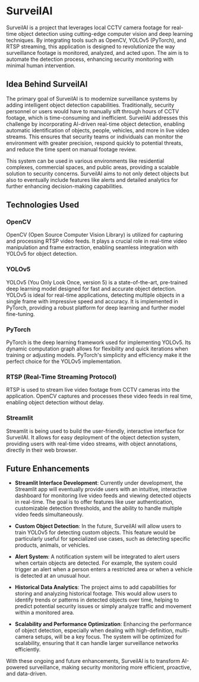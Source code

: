 # SurveilAI

SurveilAI is a project that leverages local CCTV camera footage for real-time object detection using cutting-edge computer vision and deep learning techniques. By integrating tools such as OpenCV, YOLOv5 (PyTorch), and RTSP streaming, this application is designed to revolutionize the way surveillance footage is monitored, analyzed, and acted upon. The aim is to automate the detection process, enhancing security monitoring with minimal human intervention.

## Idea Behind SurveilAI

The primary goal of SurveilAI is to modernize surveillance systems by adding intelligent object detection capabilities. Traditionally, security personnel or users would have to manually sift through hours of CCTV footage, which is time-consuming and inefficient. SurveilAI addresses this challenge by incorporating AI-driven real-time object detection, enabling automatic identification of objects, people, vehicles, and more in live video streams. This ensures that security teams or individuals can monitor the environment with greater precision, respond quickly to potential threats, and reduce the time spent on manual footage review. 

This system can be used in various environments like residential complexes, commercial spaces, and public areas, providing a scalable solution to security concerns. SurveilAI aims to not only detect objects but also to eventually include features like alerts and detailed analytics for further enhancing decision-making capabilities.

## Technologies Used

### OpenCV
OpenCV (Open Source Computer Vision Library) is utilized for capturing and processing RTSP video feeds. It plays a crucial role in real-time video manipulation and frame extraction, enabling seamless integration with YOLOv5 for object detection.

### YOLOv5
YOLOv5 (You Only Look Once, version 5) is a state-of-the-art, pre-trained deep learning model designed for fast and accurate object detection. YOLOv5 is ideal for real-time applications, detecting multiple objects in a single frame with impressive speed and accuracy. It is implemented in PyTorch, providing a robust platform for deep learning and further model fine-tuning.

### PyTorch
PyTorch is the deep learning framework used for implementing YOLOv5. Its dynamic computation graph allows for flexibility and quick iterations when training or adjusting models. PyTorch's simplicity and efficiency make it the perfect choice for the YOLOv5 implementation.

### RTSP (Real-Time Streaming Protocol)
RTSP is used to stream live video footage from CCTV cameras into the application. OpenCV captures and processes these video feeds in real time, enabling object detection without delay.

### Streamlit
Streamlit is being used to build the user-friendly, interactive interface for SurveilAI. It allows for easy deployment of the object detection system, providing users with real-time video streams, with object annotations, directly in their web browser.

## Future Enhancements

- **Streamlit Interface Development**: Currently under development, the Streamlit app will eventually provide users with an intuitive, interactive dashboard for monitoring live video feeds and viewing detected objects in real-time. The goal is to offer features like user authentication, customizable detection thresholds, and the ability to handle multiple video feeds simultaneously.
  
- **Custom Object Detection**: In the future, SurveilAI will allow users to train YOLOv5 for detecting custom objects. This feature would be particularly useful for specialized use cases, such as detecting specific products, animals, or vehicles.

- **Alert System**: A notification system will be integrated to alert users when certain objects are detected. For example, the system could trigger an alert when a person enters a restricted area or when a vehicle is detected at an unusual hour.

- **Historical Data Analytics**: The project aims to add capabilities for storing and analyzing historical footage. This would allow users to identify trends or patterns in detected objects over time, helping to predict potential security issues or simply analyze traffic and movement within a monitored area.

- **Scalability and Performance Optimization**: Enhancing the performance of object detection, especially when dealing with high-definition, multi-camera setups, will be a key focus. The system will be optimized for scalability, ensuring that it can handle larger surveillance networks efficiently.

With these ongoing and future enhancements, SurveilAI is to transform AI-powered surveillance, making security monitoring more efficient, proactive, and data-driven.

